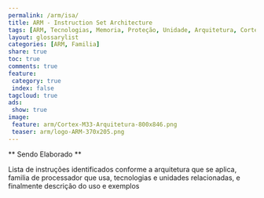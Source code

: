 ```yaml
---
permalink: /arm/isa/
title: ARM - Instruction Set Architecture
tags: [ARM, Tecnologias, Memoria, Proteção, Unidade, Arquitetura, Cortex-A, Cortex-R, Cortex-M]
layout: glossarylist
categories: [ARM, Familia]
share: true  
toc: true
comments: true
feature:
 category: true
 index: false
tagcloud: true
ads:
 show: true
image:
 feature: arm/Cortex-M33-Arquitetura-800x846.png
 teaser: arm/logo-ARM-370x205.png
---
```


** Sendo Elaborado **

Lista de instruções identificados conforme a arquitetura que se aplica, familia
de processador que usa, tecnologias e unidades relacionadas,  e finalmente 
descrição do uso e exemplos
